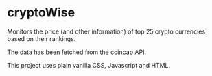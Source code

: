 # cryptoWise
Monitors the price (and other information) of top 25 crypto currencies based on their rankings.

The data has been fetched from the coincap API.

This project uses plain vanilla CSS, Javascript and HTML.
